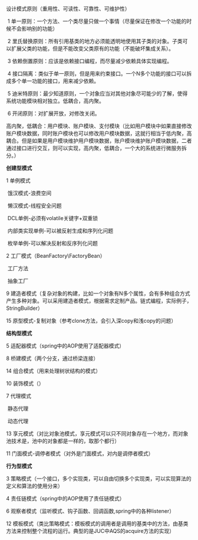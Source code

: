 设计模式原则（重用性、可读性、可靠性、可维护性）

​	1 单一原则：一个方法、一个类尽量只做一个事情（尽量保证在修改一个功能的时候不会影响别的功能）

​	2 里氏替换原则：所有引用基类的地方必须能透明地使用其子类的对象。子类可以扩展父类的功能，但是不能改变父类原有的功能（不能破坏集成关系）。

​	3 依赖倒置原则：应该是依赖接口编程，而尽量减少依赖具体实现编程。

​	4 接口隔离：类似于单一原则，但是用来约束接口。一个N多个功能的接口可以拆成多个单一功能的接口，用来减少依赖。

​	5 迪米特原则：最少知道原则，一个对象应当对其他对象尽可能少的了解，使得系统功能模块相对独立。低耦合，高内聚。

​	6 开闭原则：对扩展开放，对修改关闭。

高内聚，低耦合：用户模块、账户模块、支付模块（比如用户模块中如果直接修改账户模块数据，同时账户模块也可以修改用户模块数据，这就行相当于低内聚，高耦合。但是如果是用户模块维护用户模块数据，账户模块维护账户模块数据，二者通过接口进行交互，则可以实现，高内聚，低耦合，一个大的系统进行微服务拆分。）

**创建型模式**

1 单例模式

​	饿汉模式-浪费空间

​	懒汉模式-线程安全问题

​	DCL单例-必须有volatile关键字+双重锁

​	内部类实现单例-可以被反射生成和序列化问题

​	枚举单例-可以解决反射和反序列化问题

2 工厂模式（BeanFactory\FactoryBean）

​	工厂方法

​	抽象工厂

9 建造者模式（复杂对象的构建，比如一个对象有N多个属性，会有多种组合方式产生多种对象。可以采用建造者模式，根据需求定制产品。链式编程，实际例子，StringBuilder）

15 原型模式-复制对象（参考clone方法，会引入深copy和浅copy的问题）

**结构型模式**

5 适配器模式（spring中的AOP使用了适配器模式）

8 桥建模式（两个分支，通过桥梁连接）

14 组合模式（用来处理树状结构的模式）

10 装饰模式（）

7 代理模式

​	静态代理

​	动态代理

13 享元模式（对比对象池模式，享元模式可以只不同对象存在一个地方，而对象池技术是，池中的对象都是一样的，取那个都行）

11 门面模式-调停者模式（对外是门面模式，对内是调停者模式）

**行为型模式**

3 策略模式（一个接口，多个实现类，可以自由切换多个实现类，可以实现算法的定义和算法的使用分来）

4 责任链模式（spring中的AOP使用了责任链模式）

6 观察者模式（监听模式、钩子函数、回调函数,spring中的各种listener）

12 模板模式（类比策略模式：模板模式的调用者是调用的基类中的方法，由基类方法来控制整个流程的运行。典型的是JUC中AQS的acquire方法的实现）









